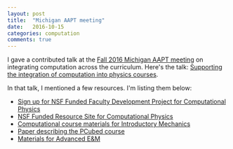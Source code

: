 ```yaml
---
layout: post
title:  "Michigan AAPT meeting"
date:   2016-10-15
categories: computation
comments: true
---
```


I gave a contributed talk at the [Fall 2016 Michigan AAPT meeting][miaapt-2016] on integrating computation across the curriculum. Here's the talk: [Supporting the integration of computation into physics courses][miaapt-2016-talk].

In that talk, I mentioned a few resources. I'm listing them below:

* [Sign up for NSF Funded Faculty Development Project for Computational Physics][fdw-site]
* [NSF Funded Resource Site for Computational Physics][picup-site]
* [Computational course materials for Introductory Mechanics][pcubed]
* [Paper describing the PCubed course][pcubed-paper]
* [Materials for Advanced E&M][advanced-em_materials]

[miaapt-2016]: http://web.miaapt.org/meetings/fall-2016
[miaapt-2016-talk]: https://github.com/dannycab/dannycab.github.io/blob/master/docs/talks/2016_MIAAPT.pdf
[fdw-site]: https://docs.google.com/forms/d/e/1FAIpQLSekGmAI3fmcKCJ0Dh7nkYXtlX2MFwX89mHy6JGhM2KAkzZ8vw/viewform
[picup-site]: http://www.compadre.org/PICUP/
[pcubed]: http://p3server.pa.msu.edu/coursewiki/doku.php
[pcubed-paper]: https://arxiv.org/abs/1607.04455
[advanced-em_materials]: https://dannycab.github.io/phy481msu/
